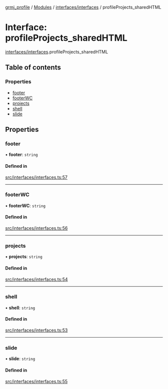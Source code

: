 [grmj_profile](../README.md) / [Modules](../modules.md) / [interfaces/interfaces](../modules/interfaces_interfaces.md) / profileProjects\_sharedHTML

# Interface: profileProjects\_sharedHTML

[interfaces/interfaces](../modules/interfaces_interfaces.md).profileProjects_sharedHTML

## Table of contents

### Properties

- [footer](interfaces_interfaces.profileProjects_sharedHTML.md#footer)
- [footerWC](interfaces_interfaces.profileProjects_sharedHTML.md#footerwc)
- [projects](interfaces_interfaces.profileProjects_sharedHTML.md#projects)
- [shell](interfaces_interfaces.profileProjects_sharedHTML.md#shell)
- [slide](interfaces_interfaces.profileProjects_sharedHTML.md#slide)

## Properties

### footer

• **footer**: `string`

#### Defined in

[src/interfaces/interfaces.ts:57](https://github.com/Gordon2735/grmj_profile/blob/1239e9c/src/interfaces/interfaces.ts#L57)

___

### footerWC

• **footerWC**: `string`

#### Defined in

[src/interfaces/interfaces.ts:56](https://github.com/Gordon2735/grmj_profile/blob/1239e9c/src/interfaces/interfaces.ts#L56)

___

### projects

• **projects**: `string`

#### Defined in

[src/interfaces/interfaces.ts:54](https://github.com/Gordon2735/grmj_profile/blob/1239e9c/src/interfaces/interfaces.ts#L54)

___

### shell

• **shell**: `string`

#### Defined in

[src/interfaces/interfaces.ts:53](https://github.com/Gordon2735/grmj_profile/blob/1239e9c/src/interfaces/interfaces.ts#L53)

___

### slide

• **slide**: `string`

#### Defined in

[src/interfaces/interfaces.ts:55](https://github.com/Gordon2735/grmj_profile/blob/1239e9c/src/interfaces/interfaces.ts#L55)
